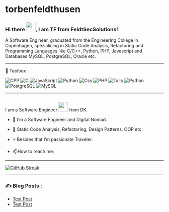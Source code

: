 # torbenfeldthusen


### Hi there <img src="https://raw.githubusercontent.com/MartinHeinz/MartinHeinz/master/wave.gif" width="30px">, I am TF from FeldtSecSolutions!

A Software Engineer, graduated from the Engineering College in Copenhagen, spezialicing in Static Code Analysis, Refactoring and Programming Languages like C/C++, Python,
PHP, Javascript and Databases MySQL, PostgreSQL, Oracle etc.

  
---

🧰 Toolbox


<p>
  <img alt="CPP"src="https://img.shields.io/badge/C%2B%2B-00599C?style=for-the-badge&logo=c%2B%2B&logoColor=white" />
  <img alt="C"src="https://img.shields.io/badge/C-00599C?style=for-the-badge&logo=c&logoColor=white" />
  <img alt="JavaScript" src="https://img.shields.io/badge/JavaScript-F7DF1E?logo=javascript&logoColor=white&style=for-the-badge" />
  <img alt="Python" src="https://img.shields.io/badge/HTML-E34F26?logo=html5&logoColor=white&style=for-the-badge" />
  <img alt="Css" src="https://img.shields.io/badge/CSS-1572B6?logo=css3&logoColor=white&style=for-the-badge" />
  <img alt="PHP" src="https://img.shields.io/badge/PHP-777BB4?style=for-the-badge&logo=php&logoColor=white" />
  <img alt="Tails"src="https://img.shields.io/badge/Tails%20-56347C?&style=for-the-badge&logo=tails&logoColor=white" />
  <img alt="Python"src="https://img.shields.io/badge/Python-14354C?style=for-the-badge&logo=python&logoColor=white" />
  <img alt="PostgreSQL"src="https://img.shields.io/badge/PostgreSQL-316192?style=for-the-badge&logo=postgresql&logoColor=white" />
  <img alt="MySQL" src="https://img.shields.io/badge/MySQL-00000F?style=for-the-badge&logo=mysql&logoColor=white" />
</p>


---



<!--
**FeldtSecSolutions/FeldtSecSolutions** is a ✨ _special_ ✨ repository because its `README.md` (this file) appears on your GitHub profile.

Here are some ideas to get you started:

- 🔭 I’m currently working on ...
- 🌱 I’m currently learning ...
- 👯 I’m looking to collaborate on ...
- 🤔 I’m looking for help with ...
- 💬 Ask me about ...
- 📫 How to reach me: ...
- 😄 Pronouns: ...
- ⚡ Fun fact: ...
-->



<img src="https://komarev.com/ghpvc/?username=FeldtSecSolutions&style=flat-square&color=blue" alt=""/>

I am a Software Engineer <img src="https://media.giphy.com/media/WUlplcMpOCEmTGBtBW/giphy.gif" width="30"> from DK.


- :telescope: I’m a Software Engineer and Digital Nomad.


- :seedling: Static Code Analysis, Refactoring, Design Patterns, OOP etc.

- :zap: Besides that I’m passionate Traveler.

- :mailbox:How to reach me:

---


[![GitHub Streak](http://github-readme-streak-stats.herokuapp.com?user=FeldtSecSolutions&theme=dark&background=000000)](https://git.io/streak-stats)


---

### :writing_hand: Blog Posts :

<!-- BLOG-POST-LIST:START -->
- [Test Post](https://dev.to/itszed0/test-post-490g)
- [Test Post](https://dev.to/feldtsecsolutions/)
<!-- BLOG-POST-LIST:END -->


